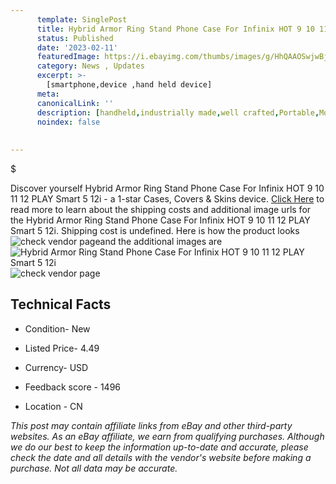 ```yaml
---
      template: SinglePost
      title: Hybrid Armor Ring Stand Phone Case For Infinix HOT 9 10 11 12 PLAY Smart 5 12i
      status: Published
      date: '2023-02-11'
      featuredImage: https://i.ebayimg.com/thumbs/images/g/HhQAAOSwjwBjKUym/s-l225.jpg
      category: News , Updates
      excerpt: >-
        [smartphone,device ,hand held device]
      meta:
      canonicalLink: ''
      description: [handheld,industrially made,well crafted,Portable,Mobile,Compact,Convenient,Lightweight,Maneuverable,Man-portable,Miniature,Carriable,Hand-held,Light,Holdable,Transportable,Mobile device,Pocket-sized,On-the-go,Wireless,Cordless,Compact size,Convenient size, smartphone,device ,hand held device]
      noindex: false
      
        
---
```

$

Discover yourself Hybrid Armor Ring Stand Phone Case For Infinix HOT 9 10 11 12 PLAY Smart 5 12i - a 1-star Cases, Covers & Skins device. [Click Here](https://www.ebay.com/itm/325349557902?hash=item4bc058468e%3Ag%3AHhQAAOSwjwBjKUym&mkevt=1&mkcid=1&mkrid=711-53200-19255-0&campid=%253CePNCampaignId%253E&customid=%253CreferenceId%253E&toolid=10049) to read more to learn about the shipping costs and additional image urls for the Hybrid Armor Ring Stand Phone Case For Infinix HOT 9 10 11 12 PLAY Smart 5 12i. Shipping cost is undefined. Here is how the product looks ![check vendor page](https://i.ebayimg.com/thumbs/images/g/HhQAAOSwjwBjKUym/s-l225.jpg)and the additional images are![Hybrid Armor Ring Stand Phone Case For Infinix HOT 9 10 11 12 PLAY Smart 5 12i](https://i.ebayimg.com/images/g/HhQAAOSwjwBjKUym/s-l1600.jpg)![check vendor page](https://origin-galleryplus.ebayimg.com/ws/web/325349557902_2_0_1/225x225.jpg,https://origin-galleryplus.ebayimg.com/ws/web/325349557902_3_0_1/225x225.jpg,https://origin-galleryplus.ebayimg.com/ws/web/325349557902_4_0_1/225x225.jpg,https://origin-galleryplus.ebayimg.com/ws/web/325349557902_5_0_1/225x225.jpg,https://origin-galleryplus.ebayimg.com/ws/web/325349557902_6_0_1/225x225.jpg,https://origin-galleryplus.ebayimg.com/ws/web/325349557902_7_0_1/225x225.jpg,https://origin-galleryplus.ebayimg.com/ws/web/325349557902_8_0_1/225x225.jpg,https://origin-galleryplus.ebayimg.com/ws/web/325349557902_9_0_1/225x225.jpg,https://origin-galleryplus.ebayimg.com/ws/web/325349557902_10_0_1/225x225.jpg,https://origin-galleryplus.ebayimg.com/ws/web/325349557902_11_0_1/225x225.jpg)



 ## Technical Facts 



     
      

 - Condition- New 


      

 - Listed Price- 4.49 


      

 - Currency- USD 


      

 - Feedback score - 1496 


      

 - Location - CN 


      
      

 *_This post may contain affiliate links from eBay and other third-party websites. As an eBay affiliate, we earn from qualifying purchases. Although we do our best to keep the information up-to-date and accurate, please check the date and all details with the vendor's website before making a purchase. Not all data may be accurate._*






